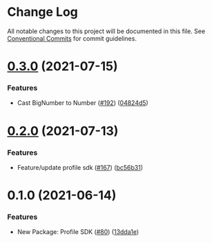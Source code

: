 # Change Log

All notable changes to this project will be documented in this file.
See [Conventional Commits](https://conventionalcommits.org) for commit guidelines.

# [0.3.0](https://github.com/zenithswap/zenith-toolkit/tree/master/packages/zenith-profile-sdk/compare/@zenithswap/profile-sdk@0.2.0...@zenithswap/profile-sdk@0.3.0) (2021-07-15)


### Features

* Cast BigNumber to Number ([#192](https://github.com/zenithswap/zenith-toolkit/tree/master/packages/zenith-profile-sdk/issues/192)) ([04824d5](https://github.com/zenithswap/zenith-toolkit/tree/master/packages/zenith-profile-sdk/commit/04824d55691ef226ebefaebb9dff21151ffc5cea))





# [0.2.0](https://github.com/zenithswap/zenith-toolkit/tree/master/packages/zenith-profile-sdk/compare/@zenithswap/profile-sdk@0.1.0...@zenithswap/profile-sdk@0.2.0) (2021-07-13)


### Features

* Feature/update profile sdk ([#167](https://github.com/zenithswap/zenith-toolkit/tree/master/packages/zenith-profile-sdk/issues/167)) ([bc56b31](https://github.com/zenithswap/zenith-toolkit/tree/master/packages/zenith-profile-sdk/commit/bc56b31f5dcf4ce63eec15cc0b275cf41539ebb4))





# 0.1.0 (2021-06-14)


### Features

* New Package: Profile SDK ([#80](https://github.com/zenithswap/zenith-toolkit/tree/master/packages/zenith-profile-sdk/issues/80)) ([13dda1e](https://github.com/zenithswap/zenith-toolkit/tree/master/packages/zenith-profile-sdk/commit/13dda1e43c6528dd7a1812c8a860f6f242148062))
